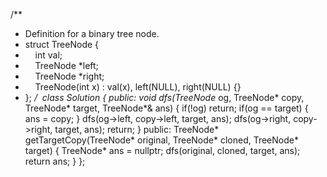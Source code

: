 /**
* Definition for a binary tree node.
* struct TreeNode {
*     int val;
*     TreeNode *left;
*     TreeNode *right;
*     TreeNode(int x) : val(x), left(NULL), right(NULL) {}
* };
*/
​
class Solution {
public:
void dfs(TreeNode* og, TreeNode* copy, TreeNode* target, TreeNode*& ans) {
if(!og) return;
if(og == target) {
ans = copy;
}
dfs(og->left, copy->left, target, ans);
dfs(og->right, copy->right, target, ans);
return;
}
public:
TreeNode* getTargetCopy(TreeNode* original, TreeNode* cloned, TreeNode* target) {
TreeNode* ans = nullptr;
dfs(original, cloned, target, ans);
return ans;
}
};